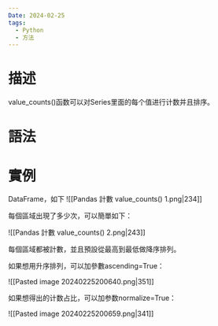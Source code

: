 ```yaml
---
Date: 2024-02-25
tags:
  - Python
  - 方法
---
```

# 描述
value_counts()函数可以对Series里面的每个值进行计数并且排序。
# 語法
# 實例
DataFrame，如下
![[Pandas 計數 value_counts() 1.png|234]]

每個區域出現了多少次，可以簡單如下：

![[Pandas 計數 value_counts() 2.png|243]]

每個區域都被計數，並且預設從最高到最低做降序排列。

如果想用升序排列，可以加參數ascending=True：

![[Pasted image 20240225200640.png|351]]

如果想得出的计数占比，可以加参数normalize=True：

![[Pasted image 20240225200659.png|341]]